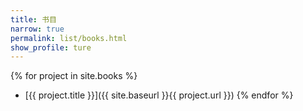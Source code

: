 ```yaml
---
title: 书目
narrow: true
permalink: list/books.html
show_profile: ture
---
```


{% for project in site.books %}
- [{{ project.title }}]({{ site.baseurl }}{{ project.url }})
{% endfor %}

